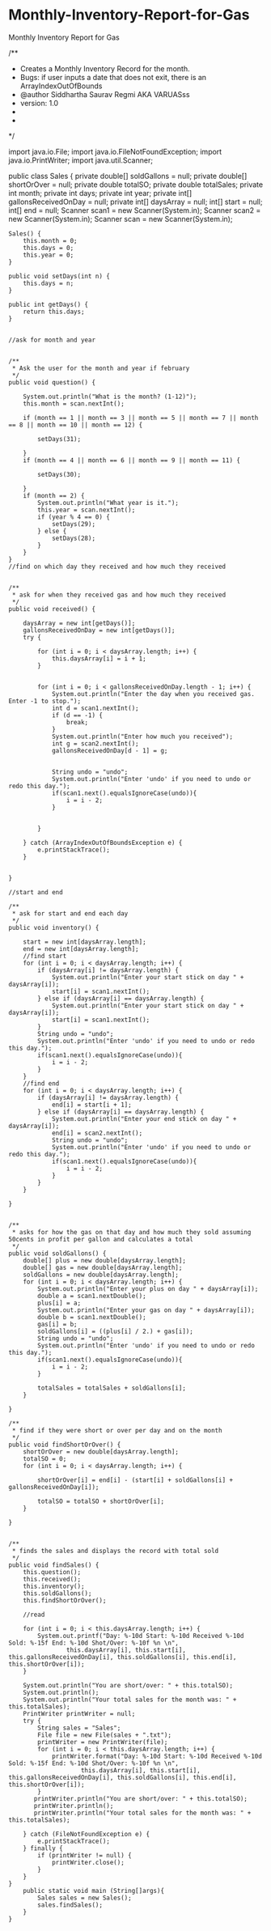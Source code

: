# Monthly-Inventory-Report-for-Gas
Monthly Inventory Report for Gas



/**
 * Creates a Monthly Inventory Record for the month.
 * Bugs: if user inputs a date that does not exit, there is an ArrayIndexOutOfBounds
 * @author Siddhartha Saurav Regmi AKA VARUASss
 * version: 1.0
 *
 *
 */

import java.io.File;
import java.io.FileNotFoundException;
import java.io.PrintWriter;
import java.util.Scanner;

public class Sales {
    private double[] soldGallons = null;
    private double[] shortOrOver = null;
    private double totalSO;
    private double totalSales;
    private int month;
    private int days;
    private int year;
    private int[] gallonsReceivedOnDay = null;
    private int[] daysArray = null;
    int[] start = null;
    int[] end = null;
    Scanner scan1 = new Scanner(System.in);
    Scanner scan2 = new Scanner(System.in);
    Scanner scan = new Scanner(System.in);

    Sales() {
        this.month = 0;
        this.days = 0;
        this.year = 0;
    }

    public void setDays(int n) {
        this.days = n;
    }

    public int getDays() {
        return this.days;
    }


    //ask for month and year


    /**
     * Ask the user for the month and year if february
     */
    public void question() {

        System.out.println("What is the month? (1-12)");
        this.month = scan.nextInt();

        if (month == 1 || month == 3 || month == 5 || month == 7 || month == 8 || month == 10 || month == 12) {

            setDays(31);

        }
        if (month == 4 || month == 6 || month == 9 || month == 11) {

            setDays(30);

        }
        if (month == 2) {
            System.out.println("What year is it.");
            this.year = scan.nextInt();
            if (year % 4 == 0) {
                setDays(29);
            } else {
                setDays(28);
            }
        }
    }
    //find on which day they received and how much they received


    /**
     * ask for when they received gas and how much they received
     */
    public void received() {

        daysArray = new int[getDays()];
        gallonsReceivedOnDay = new int[getDays()];
        try {

            for (int i = 0; i < daysArray.length; i++) {
                this.daysArray[i] = i + 1;
            }


            for (int i = 0; i < gallonsReceivedOnDay.length - 1; i++) {
                System.out.println("Enter the day when you received gas. Enter -1 to stop.");
                int d = scan1.nextInt();
                if (d == -1) {
                    break;
                }
                System.out.println("Enter how much you received");
                int g = scan2.nextInt();
                gallonsReceivedOnDay[d - 1] = g;


                String undo = "undo";
                System.out.println("Enter 'undo' if you need to undo or redo this day.");
                if(scan1.next().equalsIgnoreCase(undo)){
                    i = i - 2;
                }


            }

        } catch (ArrayIndexOutOfBoundsException e) {
            e.printStackTrace();
        }


    }

    //start and end

    /**
     * ask for start and end each day
     */
    public void inventory() {

        start = new int[daysArray.length];
        end = new int[daysArray.length];
        //find start
        for (int i = 0; i < daysArray.length; i++) {
            if (daysArray[i] != daysArray.length) {
                System.out.println("Enter your start stick on day " + daysArray[i]);
                start[i] = scan1.nextInt();
            } else if (daysArray[i] == daysArray.length) {
                System.out.println("Enter your start stick on day " + daysArray[i]);
                start[i] = scan1.nextInt();
            }
            String undo = "undo";
            System.out.println("Enter 'undo' if you need to undo or redo this day.");
            if(scan1.next().equalsIgnoreCase(undo)){
                i = i - 2;
            }
        }
        //find end
        for (int i = 0; i < daysArray.length; i++) {
            if (daysArray[i] != daysArray.length) {
                end[i] = start[i + 1];
            } else if (daysArray[i] == daysArray.length) {
                System.out.println("Enter your end stick on day " + daysArray[i]);
                end[i] = scan2.nextInt();
                String undo = "undo";
                System.out.println("Enter 'undo' if you need to undo or redo this day.");
                if(scan1.next().equalsIgnoreCase(undo)){
                    i = i - 2;
                }
            }
        }

    }


    /**
     * asks for how the gas on that day and how much they sold assuming 50cents in profit per gallon and calculates a total
     */
    public void soldGallons() {
        double[] plus = new double[daysArray.length];
        double[] gas = new double[daysArray.length];
        soldGallons = new double[daysArray.length];
        for (int i = 0; i < daysArray.length; i++) {
            System.out.println("Enter your plus on day " + daysArray[i]);
            double a = scan1.nextDouble();
            plus[i] = a;
            System.out.println("Enter your gas on day " + daysArray[i]);
            double b = scan1.nextDouble();
            gas[i] = b;
            soldGallons[i] = ((plus[i] / 2.) + gas[i]);
            String undo = "undo";
            System.out.println("Enter 'undo' if you need to undo or redo this day.");
            if(scan1.next().equalsIgnoreCase(undo)){
                i = i - 2;
            }

            totalSales = totalSales + soldGallons[i];
        }

    }

    /**
     * find if they were short or over per day and on the month
     */
    public void findShortOrOver() {
        shortOrOver = new double[daysArray.length];
        totalSO = 0;
        for (int i = 0; i < daysArray.length; i++) {

            shortOrOver[i] = end[i] - (start[i] + soldGallons[i] + gallonsReceivedOnDay[i]);

            totalSO = totalSO + shortOrOver[i];
        }

    }


    /**
     * finds the sales and displays the record with total sold
     */
    public void findSales() {
        this.question();
        this.received();
        this.inventory();
        this.soldGallons();
        this.findShortOrOver();

        //read

        for (int i = 0; i < this.daysArray.length; i++) {
            System.out.printf("Day: %-10d Start: %-10d Received %-10d Sold: %-15f End: %-10d Shot/Over: %-10f %n \n",
                    this.daysArray[i], this.start[i], this.gallonsReceivedOnDay[i], this.soldGallons[i], this.end[i], this.shortOrOver[i]);
        }

        System.out.println("You are short/over: " + this.totalSO);
        System.out.println();
        System.out.println("Your total sales for the month was: " + this.totalSales);
        PrintWriter printWriter = null;
        try {
            String sales = "Sales";
            File file = new File(sales + ".txt");
            printWriter = new PrintWriter(file);
            for (int i = 0; i < this.daysArray.length; i++) {
                printWriter.format("Day: %-10d Start: %-10d Received %-10d Sold: %-15f End: %-10d Shot/Over: %-10f %n \n",
                        this.daysArray[i], this.start[i], this.gallonsReceivedOnDay[i], this.soldGallons[i], this.end[i], this.shortOrOver[i]);
            }
           printWriter.println("You are short/over: " + this.totalSO);
           printWriter.println();
           printWriter.println("Your total sales for the month was: " + this.totalSales);

        } catch (FileNotFoundException e) {
            e.printStackTrace();
        } finally {
            if (printWriter != null) {
                printWriter.close();
            }
        }
    }
        public static void main (String[]args){
            Sales sales = new Sales();
            sales.findSales();
        }
    }
